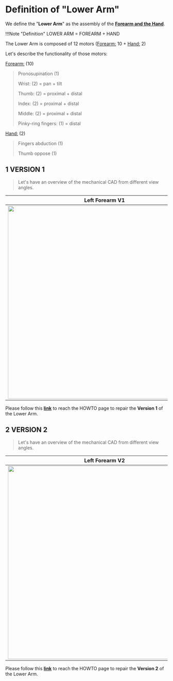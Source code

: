 # Definition of "Lower Arm"

We define the "**Lower Arm**" as the assembly of the **<u>Forearm and the Hand</u>**.

!!!Note "Definition"
    	LOWER ARM = FOREARM + HAND

The Lower Arm is composed of 12 motors (<u>Forearm:</u> 10 + <u>Hand:</u> 2)

Let's describe the functionality of those motors:

<u>Forearm:</u> (10)

> Pronosupination (1)
>
> Wrist: (2) = pan + tilt
>
> Thumb:  (2) = proximal + distal
>
> Index: (2) = proximal + distal
>
> Middle: (2) = proximal + distal
>
> Pinky-ring fingers: (1) = distal

<u>Hand:</u> (2)

> Fingers abduction (1)
>
> Thumb oppose (1)



## 1	VERSION 1

> Let's have an overview of the mechanical CAD from different view angles.

| Left Forearm V1                                           | Right Forearm V1                                          |
| --------------------------------------------------------- | --------------------------------------------------------- |
| <img src ="../gif/lower_arm/L-4RM-V1.gif" height = 600px> | <img src ="../gif/lower_arm/R-4RM-V1.gif" height = 600px> |

Please follow this [**link**](lower_arm_V1.md) to reach the HOWTO page to repair the **Version 1** of the Lower Arm.





## 2	VERSION 2

> Let's have an overview of the mechanical CAD from different view angles.

| Left Forearm V2                                           | Right Forearm V2                                          |
| --------------------------------------------------------- | --------------------------------------------------------- |
| <img src ="../gif/lower_arm/L-4RM-V2.gif" height = 600px> | <img src ="../gif/lower_arm/R-4RM-V2.gif" height = 600px> |

Please follow this [**link**](lower_arm_V2.md) to reach the HOWTO page to repair the **Version 2** of the Lower Arm.